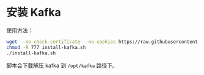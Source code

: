# 安装 Kafka

使用方法：

```sh
wget --no-check-certificate --no-cookies https://raw.githubusercontent.com/dunwu/linux/master/codes/deploy/tool/kafka/install-kafka.sh
chmod -R 777 install-kafka.sh
./install-kafka.sh
```

脚本会下载解压 kafka 到 `/opt/kafka` 路径下。
